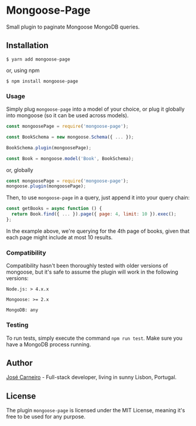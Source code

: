 # Mongoose-Page

Small plugin to paginate Mongoose MongoDB queries.

## Installation

    $ yarn add mongoose-page

or, using npm

    $ npm install mongoose-page

### Usage

Simply plug `mongoose-page` into a model of your choice, or plug it globally into mongoose (so it can be used across models).

```js
const mongoosePage = require('mongoose-page');

const BookSchema = new mongoose.Schema({ ... });

BookSchema.plugin(mongoosePage);

const Book = mongoose.model('Book', BookSchema);
```

or, globally

```js
const mongoosePage = require('mongoose-page');
mongoose.plugin(mongoosePage);
```

Then, to use `mongoose-page` in a query, just append it into your query chain:

```js
const getBooks = async function () {
  return Book.find({ ... }).page({ page: 4, limit: 10 }).exec();
};
```

In the example above, we're querying for the 4th page of books, given that each page might include at most 10 results.

### Compatibility

Compatibility hasn't been thoroughly tested with older versions of mongoose, but it's safe to assume the plugin will work in the following versions:

    Node.js: > 4.x.x

    Mongoose: >= 2.x

    MongoDB: any

### Testing

To run tests, simply execute the command `npm run test`. Make sure you have a MongoDB process running.

## Author

[José Carneiro](https://josecarnei.ro) - Full-stack developer, living in sunny Lisbon, Portugal.

## License

The plugin `mongoose-page` is licensed under the MIT License, meaning it's free to be used for any purpose.